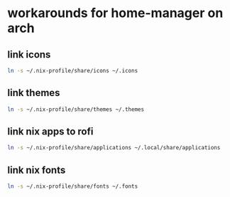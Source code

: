 # workarounds for home-manager on arch


## link icons

```sh
ln -s ~/.nix-profile/share/icons ~/.icons
```

## link themes

```sh
ln -s ~/.nix-profile/share/themes ~/.themes
```

## link nix apps to rofi

```sh
ln -s ~/.nix-profile/share/applications ~/.local/share/applications
```

## link nix fonts 

```sh
ln -s ~/.nix-profile/share/fonts ~/.fonts
```
